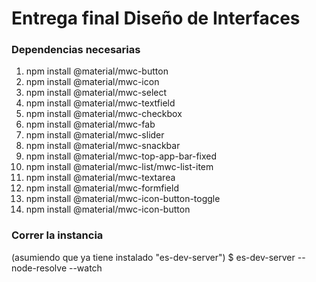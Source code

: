 # Entrega final Diseño de Interfaces 
### Dependencias necesarias
1. npm install @material/mwc-button
1. npm install @material/mwc-icon
1. npm install @material/mwc-select
1. npm install @material/mwc-textfield
1. npm install @material/mwc-checkbox
1. npm install @material/mwc-fab
1. npm install @material/mwc-slider
1. npm install @material/mwc-snackbar
1. npm install @material/mwc-top-app-bar-fixed
1. npm install @material/mwc-list/mwc-list-item
1. npm install @material/mwc-textarea
1. npm install @material/mwc-formfield
1. npm install @material/mwc-icon-button-toggle
1. npm install @material/mwc-icon-button

### Correr la instancia
(asumiendo que ya tiene instalado "es-dev-server")
$ es-dev-server --node-resolve --watch
